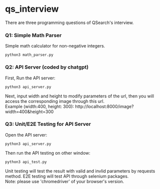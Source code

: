 # qs_interview
There are three programming questions of QSearch's interview.

### Q1: Simple Math Parser
Simple math calculator for non-negative integers.
```
python3 math_parser.py
```

### Q2: API Server (coded by chatgpt)
First, Run the API server:
```
python3 api_server.py
```

Next, input width and height to modify parameters of the url, then you will access the corresponding image through this url.  
Example (width:400, height: 300): http://localhost:8000/image?width=400&height=300


### Q3: Unit/E2E Testing for API Server
Open the API server: 
```
python3 api_server.py
```
Then run the API testing on other window:
```
python3 api_test.py
```
Unit testing will test the result with valid and invlid parameters by requests method. E2E testing will test API through selenium packages.  
Note: please use 'chromedriver' of your browser's version.
